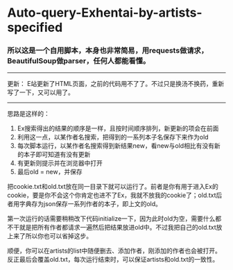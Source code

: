 # Auto-query-Exhentai-by-artists-specified
### 所以这是一个自用脚本，本身也非常简易，用requests做请求，BeautifulSoup做parser，任何人都能看懂。
---
更新：
E站更新了HTML页面，之前的代码用不了了。不过只是换汤不换药，重新写了一下，又可以用了。



---
思路是这样的：
1. Ex搜索得出的结果的顺序是一样，且按时间顺序排列，新更新的项会在前面
2. 利用这一点，以某作者名搜索，把得到的一系列本子名保存下来作为old
3. 每次脚本运行，以某作者名搜索得到新结果new，看new与old相比有没有新的本子即可知道有没有更新
4. 有更新则提示并在浏览器中打开
5. 最后old = new，并保存

把cookie.txt和old.txt放在同一目录下就可以运行了。前者是你有用于进入Ex的cookie，要是你不会这个你肯定也进不了Ex，我就不放我的cookie了；old.txt后者用字典存为json保存一系列作者的本子，即上文的old。

第一次运行的话需要稍稍改下代码initialize一下，因为此时old为空，需要什么都不干就是把所有作者都请求一遍然后把结果放进old中。不过我把自己的old.txt放上来了所以你也可以省掉这步。

顺便，你可以在artists的list中随便删去、添加作者，刚添加的作者也会被打开。反正最后会覆盖old.txt，每次运行结束时，可以保证artists和old.txt的一致性。
